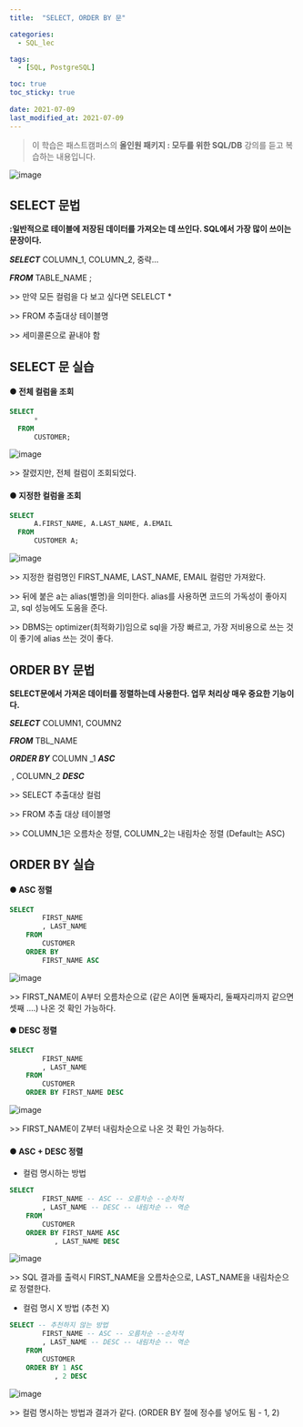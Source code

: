 ```yaml
---
title:  "SELECT, ORDER BY 문"

categories:
  - SQL_lec

tags:
  - [SQL, PostgreSQL]

toc: true
toc_sticky: true
 
date: 2021-07-09
last_modified_at: 2021-07-09
---
```

> 이 학습은 패스트캠퍼스의 **올인원 패키지 : 모두를 위한 SQL/DB** 강의를 듣고 복습하는 내용입니다.

![image](https://user-images.githubusercontent.com/80219821/125047572-15502b80-e0da-11eb-8340-830d14f9c574.png)


## SELECT 문법

**:일반적으로 테이블에 저장된 데이터를 가져오는 데 쓰인다. SQL에서 가장 많이 쓰이는 문장이다.**



***SELECT*** COLUMN_1, COLUMN_2, 중략...

***FROM*** TABLE_NAME ;



\>> 만약 모든 컬럼을 다 보고 싶다면 SELELCT *

\>> FROM 추출대상 테이블명

\>> 세미콜론으로 끝내야 함



## SELECT 문 실습 

#### ● 전체 컬럼을 조회

```SQL
SELECT
	  *
  FROM
      CUSTOMER;
```

![image](https://user-images.githubusercontent.com/80219821/125047901-619b6b80-e0da-11eb-936e-ac36c90fa202.png)

\>> 잘렸지만, 전체 컬럼이 조회되었다.



#### ● 지정한 컬럼을 조회

```SQL
SELECT
	  A.FIRST_NAME, A.LAST_NAME, A.EMAIL
  FROM
  	  CUSTOMER A;
```

![image](https://user-images.githubusercontent.com/80219821/125047921-66601f80-e0da-11eb-81b4-e539d0f416d4.png)

\>> 지정한 컬럼명인 FIRST_NAME, LAST_NAME, EMAIL 컬럼만 가져왔다.

\>> 뒤에 붙은 a는 alias(별명)을 의미한다. alias를 사용하면 코드의 가독성이 좋아지고, sql 성능에도 도움을 준다.

\>> DBMS는 optimizer(최적화기)임으로 sql을 가장 빠르고, 가장 저비용으로 쓰는 것이 좋기에 alias 쓰는 것이 좋다.



## ORDER BY 문법

**SELECT문에서 가져온 데이터를 정렬하는데 사용한다. 업무 처리상 매우 중요한 기능이다.**

***SELECT*** COLUMN1, COUMN2

***FROM*** TBL_NAME

***ORDER BY*** COLUMN _1 ***ASC***

​                  , COLUMN_2 ***DESC***

\>> SELECT 추출대상 컬럼

\>> FROM 추출 대상 테이블명

\>> COLUMN_1은 오름차순 정렬, COLUMN_2는 내림차순 정렬 (Default는 ASC)



## ORDER BY 실습 

#### ● ASC 정렬
```SQL
SELECT 
		FIRST_NAME
		, LAST_NAME 
	FROM 
		CUSTOMER 
	ORDER BY 
		FIRST_NAME ASC
```

![image](https://user-images.githubusercontent.com/80219821/125047939-69f3a680-e0da-11eb-81f4-868c65060925.png)



\>> FIRST_NAME이 A부터 오름차순으로 (같은 A이면 둘째자리, 둘째자리까지 같으면 셋째 ....) 나온 것 확인 가능하다.



#### ● DESC 정렬

```SQL
SELECT
		FIRST_NAME
		, LAST_NAME
	FROM
		CUSTOMER
	ORDER BY FIRST_NAME DESC
```

![image](https://user-images.githubusercontent.com/80219821/125047953-6cee9700-e0da-11eb-9436-db0770b771b2.png)



\>> FIRST_NAME이 Z부터 내림차순으로 나온 것 확인 가능하다.



#### ● ASC + DESC 정렬
  - 컬럼 명시하는 방법

```sql
SELECT
		FIRST_NAME -- ASC -- 오름차순 --순차적
		, LAST_NAME -- DESC -- 내림차순 -- 역순
	FROM
		CUSTOMER
	ORDER BY FIRST_NAME ASC
		   , LAST_NAME DESC 
```

![image](https://user-images.githubusercontent.com/80219821/125047963-6f50f100-e0da-11eb-9dd6-d5ba0ec0c0a7.png)



\>> SQL 결과를 출력시 FIRST_NAME을 오름차순으로, LAST_NAME을 내림차순으로 정렬한다.

- 컬럼 명시 X 방법 (추천 X)

```SQL
SELECT -- 추천하지 않는 방법
		FIRST_NAME -- ASC -- 오름차순 --순차적
		, LAST_NAME -- DESC -- 내림차순 -- 역순
	FROM
		CUSTOMER
	ORDER BY 1 ASC
		   , 2 DESC 
```

![image](https://user-images.githubusercontent.com/80219821/125047972-71b34b00-e0da-11eb-8fe4-b6e4b9582806.png)



\>> 컬럼 명시하는 방법과 결과가 같다. (ORDER BY 절에 정수를 넣어도 됨 - 1, 2)

